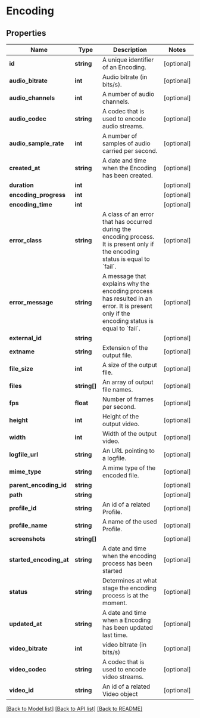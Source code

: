 # Encoding

## Properties
Name | Type | Description | Notes
------------ | ------------- | ------------- | -------------
**id** | **string** | A unique identifier of an Encoding. | [optional] 
**audio_bitrate** | **int** | Audio bitrate (in bits/s). | [optional] 
**audio_channels** | **int** | A number of audio channels. | [optional] 
**audio_codec** | **string** | A codec that is used to encode audio streams. | [optional] 
**audio_sample_rate** | **int** | A number of samples of audio carried per second. | [optional] 
**created_at** | **string** | A date and time when the Encoding has been created. | [optional] 
**duration** | **int** |  | [optional] 
**encoding_progress** | **int** |  | [optional] 
**encoding_time** | **int** |  | [optional] 
**error_class** | **string** | A class of an error that has occurred during the encoding process. It is present only if the encoding status is equal to &#x60;fail&#x60;. | [optional] 
**error_message** | **string** | A message that explains why the encoding process has resulted in an error. It is present only if the encoding status is equal to &#x60;fail&#x60;. | [optional] 
**external_id** | **string** |  | [optional] 
**extname** | **string** | Extension of the output file. | [optional] 
**file_size** | **int** | A size of the output file. | [optional] 
**files** | **string[]** | An array of output file names. | [optional] 
**fps** | **float** | Number of frames per second. | [optional] 
**height** | **int** | Height of the output video. | [optional] 
**width** | **int** | Width of the output video. | [optional] 
**logfile_url** | **string** | An URL pointing to a logfile. | [optional] 
**mime_type** | **string** | A mime type of the encoded file. | [optional] 
**parent_encoding_id** | **string** |  | [optional] 
**path** | **string** |  | [optional] 
**profile_id** | **string** | An id of a related Profile. | [optional] 
**profile_name** | **string** | A name of the used Profile. | [optional] 
**screenshots** | **string[]** |  | [optional] 
**started_encoding_at** | **string** | A date and time when the encoding process has been started | [optional] 
**status** | **string** | Determines at what stage the encoding process is at the moment. | [optional] 
**updated_at** | **string** | A date and time when a Encoding has been updated last time. | [optional] 
**video_bitrate** | **int** | video bitrate (in bits/s) | [optional] 
**video_codec** | **string** | A codec that is used to encode video streams. | [optional] 
**video_id** | **string** | An id of a related Video object | [optional] 

[[Back to Model list]](../README.md#documentation-for-models) [[Back to API list]](../README.md#documentation-for-api-endpoints) [[Back to README]](../README.md)


